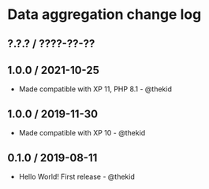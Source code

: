 Data aggregation change log
===========================

## ?.?.? / ????-??-??

## 1.0.0 / 2021-10-25

* Made compatible with XP 11, PHP 8.1 - @thekid

## 1.0.0 / 2019-11-30

* Made compatible with XP 10 - @thekid

## 0.1.0 / 2019-08-11

* Hello World! First release - @thekid